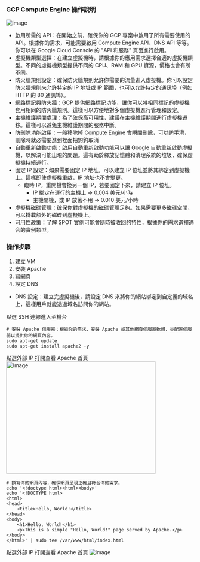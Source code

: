 ### GCP Compute Engine 操作說明
![image](https://github.com/KellenJohn/On-live_Lab/assets/29540152/41bc133c-6a7f-4a8b-943a-ba855b9a3dab)

 - 啟用所需的 API：在開始之前，確保你的 GCP 專案中啟用了所有需要使用的 API。根據你的需求，可能需要啟用 Compute Engine API、DNS API 等等。你可以在 Google Cloud Console 的 "API 和服務" 頁面進行啟用。
 - 虛擬機類型選擇：在建立虛擬機時，請根據你的應用需求選擇合適的虛擬機類型。不同的虛擬機類型提供不同的 CPU、RAM 和 GPU 資源，價格也會有所不同。
 - 防火牆規則設定：確保防火牆規則允許你需要的流量進入虛擬機。你可以設定防火牆規則來允許特定的 IP 地址或 IP 範圍，也可以允許特定的通訊埠（例如 HTTP 的 80 通訊埠）。
 - 網路標記與防火牆：GCP 提供網路標記功能，讓你可以將相同標記的虛擬機套用相同的防火牆規則。這樣可以方便地對多個虛擬機進行管理和設定。
 - 主機維護期間處理：為了確保高可用性，建議在主機維護期間進行虛擬機遷移。這樣可以避免主機維護期間的服務中斷。
 - 防刪除功能啟用：一般移除掉 Compute Engine 會瞬間刪除，可以防手滑，刪除時就必需要進到裡面把鉤鉤取消
 - 自動重新啟動功能：啟用自動重新啟動功能可以讓 Google 自動重新啟動虛擬機，以解決可能出現的問題。這有助於釋放記憶體和清理系統的垃圾，確保虛擬機持續運行。
 - 固定 IP 設定：如果需要固定 IP 地址，可以建立 IP 位址並將其綁定到虛擬機上。這樣即使虛擬機重啟，IP 地址也不會變更。
   - 臨時 IP，重開機會換另一個 IP，若要固定下來，請建立 IP 位址。
     - IP 綁定在運行的主機上 => 0.004 美元/小時
     - 主機關機，或 IP 放著不用 =>  0.010 美元/小時
 - 虛擬機磁碟管理：確保你對虛擬機的磁碟管理足夠。如果需要更多磁碟空間，可以掛載額外的磁碟到虛擬機上。
 - 可用性政策：了解 SPOT 實例可能會隨時被收回的特性，根據你的需求選擇適合的實例類型。

### 操作步驟
1. 建立 VM
2. 安裝 Apache
3. 寫網頁
4. 設定 DNS

 - DNS 設定：建立完虛擬機後，請設定 DNS 來將你的網站綁定到自定義的域名上，這樣用戶就能透過域名訪問你的網站。


點選 SSH 連線進入至機台
```shell
# 安裝 Apache 伺服器：根據你的需求，安裝 Apache 或其他網頁伺服器軟體，並配置伺服器以提供你的網頁內容。
sudo apt-get update
sudo apt-get install apache2 -y
```
點選外部 IP 打開查看 Apache 首頁
<img src="https://github.com/KellenJohn/On-live_Lab/assets/29540152/3952c6a9-6c1a-498c-9d38-428dbf1fc729" width="400" height="300" alt="Image">


```shell
# 撰寫你的網頁內容，確保網頁呈現正確且符合你的需求。
echo '<!doctype html><html><body>'
echo '<!DOCTYPE html>
<html>
<head>
    <title>Hello, World!</title>
</head>
<body>
    <h1>Hello, World!</h1>
    <p>This is a simple "Hello, World!" page served by Apache.</p>
</body>
</html>' | sudo tee /var/www/html/index.html
```
點選外部 IP 打開查看 Apache 首頁
![image](https://github.com/KellenJohn/On-live_Lab/assets/29540152/e46dcfdf-88e4-4751-9f9c-4194ef0cea56)

